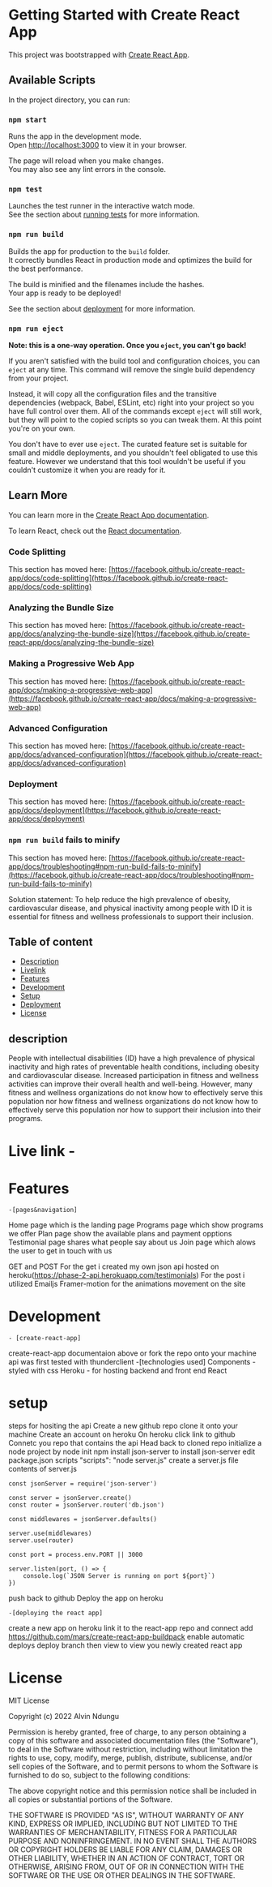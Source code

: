 # Getting Started with Create React App

This project was bootstrapped with [Create React App](https://github.com/facebook/create-react-app).

## Available Scripts

In the project directory, you can run:

### `npm start`

Runs the app in the development mode.\
Open [http://localhost:3000](http://localhost:3000) to view it in your browser.

The page will reload when you make changes.\
You may also see any lint errors in the console.

### `npm test`

Launches the test runner in the interactive watch mode.\
See the section about [running tests](https://facebook.github.io/create-react-app/docs/running-tests) for more information.

### `npm run build`

Builds the app for production to the `build` folder.\
It correctly bundles React in production mode and optimizes the build for the best performance.

The build is minified and the filenames include the hashes.\
Your app is ready to be deployed!

See the section about [deployment](https://facebook.github.io/create-react-app/docs/deployment) for more information.

### `npm run eject`

**Note: this is a one-way operation. Once you `eject`, you can't go back!**

If you aren't satisfied with the build tool and configuration choices, you can `eject` at any time. This command will remove the single build dependency from your project.

Instead, it will copy all the configuration files and the transitive dependencies (webpack, Babel, ESLint, etc) right into your project so you have full control over them. All of the commands except `eject` will still work, but they will point to the copied scripts so you can tweak them. At this point you're on your own.

You don't have to ever use `eject`. The curated feature set is suitable for small and middle deployments, and you shouldn't feel obligated to use this feature. However we understand that this tool wouldn't be useful if you couldn't customize it when you are ready for it.

## Learn More

You can learn more in the [Create React App documentation](https://facebook.github.io/create-react-app/docs/getting-started).

To learn React, check out the [React documentation](https://reactjs.org/).

### Code Splitting

This section has moved here: [https://facebook.github.io/create-react-app/docs/code-splitting](https://facebook.github.io/create-react-app/docs/code-splitting)

### Analyzing the Bundle Size

This section has moved here: [https://facebook.github.io/create-react-app/docs/analyzing-the-bundle-size](https://facebook.github.io/create-react-app/docs/analyzing-the-bundle-size)

### Making a Progressive Web App

This section has moved here: [https://facebook.github.io/create-react-app/docs/making-a-progressive-web-app](https://facebook.github.io/create-react-app/docs/making-a-progressive-web-app)

### Advanced Configuration

This section has moved here: [https://facebook.github.io/create-react-app/docs/advanced-configuration](https://facebook.github.io/create-react-app/docs/advanced-configuration)

### Deployment

This section has moved here: [https://facebook.github.io/create-react-app/docs/deployment](https://facebook.github.io/create-react-app/docs/deployment)

### `npm run build` fails to minify

This section has moved here: [https://facebook.github.io/create-react-app/docs/troubleshooting#npm-run-build-fails-to-minify](https://facebook.github.io/create-react-app/docs/troubleshooting#npm-run-build-fails-to-minify)




Solution statement: To help reduce the high prevalence of obesity, cardiovascular disease, and physical inactivity among people with ID it is essential for fitness and wellness professionals to support their inclusion.

## Table of content
- [Description](description)
- [Livelink](Link)
- [Features](feature)
- [Development](development)
- [Setup](setup)
- [Deployment](deployment)
- [License](license)


## description
People with intellectual disabilities (ID) have a high prevalence of physical inactivity and high rates of preventable health conditions, including obesity and cardiovascular disease. Increased participation in fitness and wellness activities can improve their overall health and well-being. However, many fitness and wellness organizations do not know how to effectively serve this population nor how fitness and wellness organizations do not know how to effectively serve this population nor how to support their inclusion into their programs.

# Live link -

# Features
    -[pages&navigation]
Home page which is the landing page
Programs page which show programs we offer
Plan page show the available plans and payment opptions
Testimonial page shares what people say about us
Join page which alows the user to get in touch with us

GET and POST
For the get i created my own json api hosted on heroku(https://phase-2-api.herokuapp.com/testimonials)
For the post i utilized Emailjs
Framer-motion for the animations movement on the site

# Development
    - [create-react-app]
create-react-app documentaion above or fork the repo onto your machine
api was first tested with thunderclient
    -[technologies used]
Components - styled with css
Heroku - for hosting backend and front end
React

# setup 
steps for hositing the api 
Create a new github repo clone it onto your machine
Create an account on heroku 
On heroku click link to github
Connetc you repo that contains the api 
Head back to cloned repo
initialize a node project by node init
npm install json-server to install json-server
edit package.json scripts 
"scripts": "node server.js"
create a server.js file
    contents of server.js

    const jsonServer = require('json-server')

    const server = jsonServer.create()
    const router = jsonServer.router('db.json')

    const middlewares = jsonServer.defaults()

    server.use(middlewares)
    server.use(router)

    const port = process.env.PORT || 3000

    server.listen(port, () => {
        console.log(`JSON Server is running on port ${port}`)
    })

push back to github
Deploy the app on heroku

    -[deploying the react app]
create a new app on heroku
link it to the react-app repo and connect
add https://github.com/mars/create-react-app-buildpack
enable automatic deploys 
deploy branch then view to view you newly created react app

# License
MIT License

Copyright (c) 2022 Alvin Ndungu

Permission is hereby granted, free of charge, to any person obtaining a copy
of this software and associated documentation files (the "Software"), to deal
in the Software without restriction, including without limitation the rights
to use, copy, modify, merge, publish, distribute, sublicense, and/or sell
copies of the Software, and to permit persons to whom the Software is
furnished to do so, subject to the following conditions:

The above copyright notice and this permission notice shall be included in all
copies or substantial portions of the Software.

THE SOFTWARE IS PROVIDED "AS IS", WITHOUT WARRANTY OF ANY KIND, EXPRESS OR
IMPLIED, INCLUDING BUT NOT LIMITED TO THE WARRANTIES OF MERCHANTABILITY,
FITNESS FOR A PARTICULAR PURPOSE AND NONINFRINGEMENT. IN NO EVENT SHALL THE
AUTHORS OR COPYRIGHT HOLDERS BE LIABLE FOR ANY CLAIM, DAMAGES OR OTHER
LIABILITY, WHETHER IN AN ACTION OF CONTRACT, TORT OR OTHERWISE, ARISING FROM,
OUT OF OR IN CONNECTION WITH THE SOFTWARE OR THE USE OR OTHER DEALINGS IN THE
SOFTWARE.
